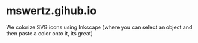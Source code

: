 # mswertz.gihub.io

We colorize SVG icons using Inkscape (where you can select an object and then paste a color onto it, its great)
